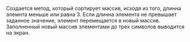 Создается метод, который сортирует массив, исходя из того, длинна элемнта меньше или равна 3. Если длинна элемента не превышает заданное значение, элемент перемещается в новый массив. Заполненный новый массив элементами до трех символов выводится на экран. 